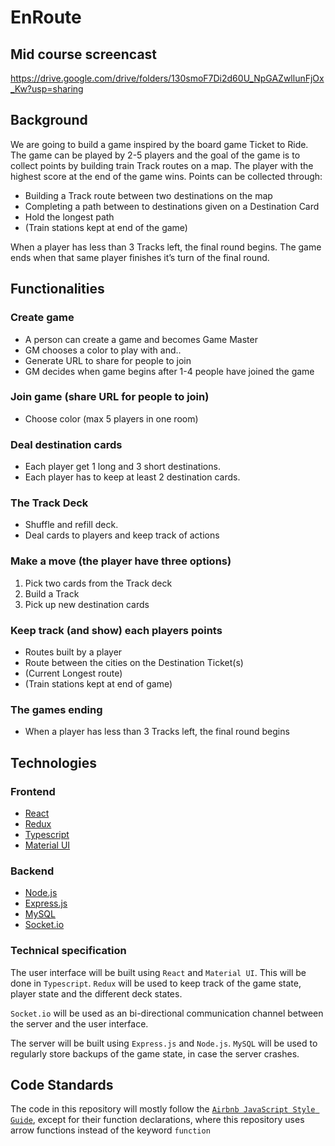 # EnRoute

## Mid course screencast

https://drive.google.com/drive/folders/130smoF7Di2d60U_NpGAZwllunFjOx_Kw?usp=sharing

## Background

We are going to build a game inspired by the board game Ticket to Ride. The game can be played by 2-5 players and the goal of the game is to collect points by building train Track routes on a map. The player with the highest score at the end of the game wins. Points can be collected through:

- Building a Track route between two destinations on the map
- Completing a path between to destinations given on a Destination Card
- Hold the longest path
- (Train stations kept at end of the game)

When a player has less than 3 Tracks left, the final round begins. The game ends when that same player finishes it’s turn of the final round.

## Functionalities

### Create game

- A person can create a game and becomes Game Master
- GM chooses a color to play with and..
- Generate URL to share for people to join
- GM decides when game begins after 1-4 people have joined the game

### Join game (share URL for people to join)

- Choose color (max 5 players in one room)

### Deal destination cards

- Each player get 1 long and 3 short destinations.
- Each player has to keep at least 2 destination cards.

### The Track Deck

- Shuffle and refill deck.
- Deal cards to players and keep track of actions

### Make a move (the player have three options)

1. Pick two cards from the Track deck
2. Build a Track
3. Pick up new destination cards

### Keep track (and show) each players points

- Routes built by a player
- Route between the cities on the Destination Ticket(s)
- (Current Longest route)
- (Train stations kept at end of game)

### The games ending

- When a player has less than 3 Tracks left, the final round begins

## Technologies

### Frontend

- [React](https://reactjs.org/)
- [Redux](https://redux.js.org/)
- [Typescript](https://www.typescriptlang.org/)
- [Material UI](https://material-ui.com/)

### Backend

- [Node.js](https://nodejs.org/en/)
- [Express.js](https://expressjs.com/)
- [MySQL](https://www.mysql.com/)
- [Socket.io](https://socket.io/)

### Technical specification

The user interface will be built using `React` and `Material UI`. This will be done in `Typescript`. `Redux` will be used to keep track of the game state, player state and the different deck states.

`Socket.io` will be used as an bi-directional communication channel between the server and the user interface.

The server will be built using `Express.js` and `Node.js`. `MySQL` will be used to regularly store backups of the game state, in case the server crashes.

## Code Standards

The code in this repository will mostly follow the [`Airbnb JavaScript Style Guide`](https://github.com/airbnb/javascript#readme), except for their function declarations, where this repository uses arrow functions instead of the keyword
`function`
